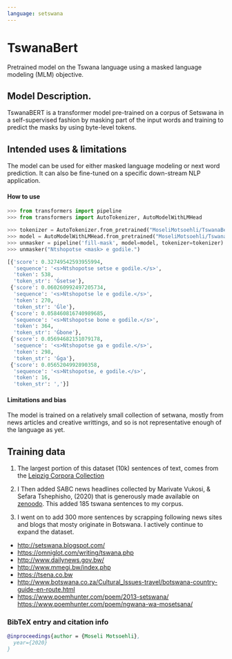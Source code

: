 ```yaml
---
language: setswana
---
```


# TswanaBert
Pretrained model on the Tswana language using a masked language modeling (MLM) objective.

## Model Description.
TswanaBERT is a transformer model pre-trained on a corpus of Setswana in a self-supervised fashion by masking part of the input words and training to predict the masks by using byte-level tokens.

## Intended uses & limitations
The model can  be used for either masked language modeling or next word prediction. It can also be fine-tuned on a specific down-stream NLP application. 

#### How to use

```python
>>> from transformers import pipeline
>>> from transformers import AutoTokenizer, AutoModelWithLMHead

>>> tokenizer = AutoTokenizer.from_pretrained("MoseliMotsoehli/TswanaBert")
>>> model = AutoModelWithLMHead.from_pretrained("MoseliMotsoehli/TswanaBert")
>>> unmasker = pipeline('fill-mask', model=model, tokenizer=tokenizer)
>>> unmasker("Ntshopotse <mask> e godile.")

[{'score': 0.32749542593955994,
  'sequence': '<s>Ntshopotse setse e godile.</s>',
  'token': 538,
  'token_str': 'Ġsetse'},
 {'score': 0.060260992497205734,
  'sequence': '<s>Ntshopotse le e godile.</s>',
  'token': 270,
  'token_str': 'Ġle'},
 {'score': 0.058460816740989685,
  'sequence': '<s>Ntshopotse bone e godile.</s>',
  'token': 364,
  'token_str': 'Ġbone'},
 {'score': 0.05694682151079178,
  'sequence': '<s>Ntshopotse ga e godile.</s>',
  'token': 298,
  'token_str': 'Ġga'},
 {'score': 0.0565204992890358,
  'sequence': '<s>Ntshopotse, e godile.</s>',
  'token': 16,
  'token_str': ','}]
```

#### Limitations and bias
The model is trained on a relatively small collection of setwana, mostly from news articles and creative writtings, and so is not representative enough of the language as yet.

## Training data

1. The largest portion of this dataset (10k)  sentences of text, comes from the [Leipzig Corpora Collection](https://wortschatz.uni-leipzig.de/en/download)

2. I Then added SABC news headlines collected by Marivate Vukosi, & Sefara Tshephisho, (2020)  that is generously made available on [zenoodo](http://doi.org/10.5281/zenodo.3668495 ). This added 185 tswana sentences to my corpus. 

3. I went on to add 300 more sentences by scrapping following news sites and blogs that mosty originate in Botswana. I actively continue to expand the dataset.

* http://setswana.blogspot.com/
* https://omniglot.com/writing/tswana.php
* http://www.dailynews.gov.bw/
* http://www.mmegi.bw/index.php
* https://tsena.co.bw
* http://www.botswana.co.za/Cultural_Issues-travel/botswana-country-guide-en-route.html
* https://www.poemhunter.com/poem/2013-setswana/
https://www.poemhunter.com/poem/ngwana-wa-mosetsana/
 

### BibTeX entry and citation info

```bibtex
@inproceedings{author = {Moseli Motsoehli},
  year={2020}
}
```
